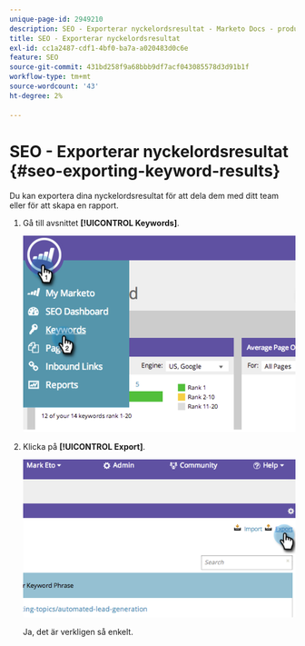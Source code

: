 ```yaml
---
unique-page-id: 2949210
description: SEO - Exporterar nyckelordsresultat - Marketo Docs - produktdokumentation
title: SEO - Exporterar nyckelordsresultat
exl-id: cc1a2487-cdf1-4bf0-ba7a-a020483d0c6e
feature: SEO
source-git-commit: 431bd258f9a68bbb9df7acf043085578d3d91b1f
workflow-type: tm+mt
source-wordcount: '43'
ht-degree: 2%

---
```


# SEO - Exporterar nyckelordsresultat {#seo-exporting-keyword-results}

Du kan exportera dina nyckelordsresultat för att dela dem med ditt team eller för att skapa en rapport.

1. Gå till avsnittet **[!UICONTROL Keywords]**.

   ![](assets/image2014-9-18-12-3a51-3a7.png)

1. Klicka på **[!UICONTROL Export]**.

   ![](assets/image2014-9-18-12-3a51-3a25.png)

   Ja, det är verkligen så enkelt.
